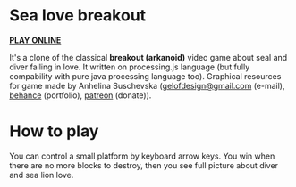 # Sea love breakout

**[PLAY ONLINE](https://lyrurustetrix.github.io/sealovebreakout/sealovebreakout.html)**

It's a clone of the classical **breakout (arkanoid)** video game about seal and diver falling in love. It written on processing.js language (but fully compability with pure java processing language too). Graphical resources for game made by Anhelina Suschevska (gelofdesign@gmail.com (e-mail), [behance](https://www.behance.net/gelof) (portfolio), [patreon](https://www.patreon.com/gelof) (donate)).

# How to play

You can control a small platform by keyboard arrow keys. You win when there are no more blocks to destroy, then you see full picture about diver and sea lion love.
